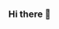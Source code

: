 ### Hi there 👋

<!--
**NicoViallet/NicoViallet** is a ✨ _special_ ✨ repository because its `README.md` (this file) appears on your GitHub profile.

Here are some ideas to get you started:

[![Alt text][1.image]][1.link] &nbsp;

[1.image]: 
[1.link]: 
- 🔭 I’m currently working on ...
- 🌱 I’m currently learning ...
- 👯 I’m looking to collaborate on ...
- 🤔 I’m looking for help with ...
- 💬 Ask me about ...
- 📫 How to reach me: ...
- 😄 Pronouns: ...
- ⚡ Fun fact: ...
-->
